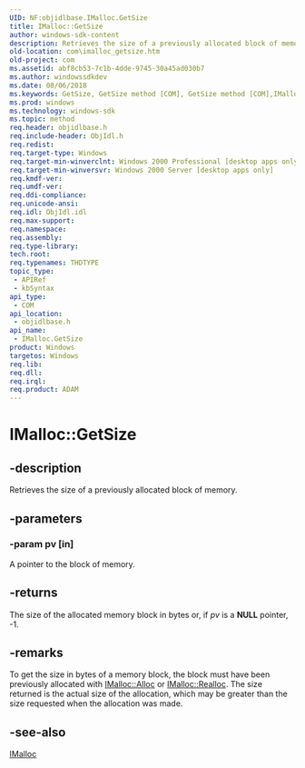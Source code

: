 ```yaml
---
UID: NF:objidlbase.IMalloc.GetSize
title: IMalloc::GetSize
author: windows-sdk-content
description: Retrieves the size of a previously allocated block of memory.
old-location: com\imalloc_getsize.htm
old-project: com
ms.assetid: abf8cb53-7c1b-4dde-9745-30a45ad030b7
ms.author: windowssdkdev
ms.date: 08/06/2018
ms.keywords: GetSize, GetSize method [COM], GetSize method [COM],IMalloc interface, IMalloc interface [COM],GetSize method, IMalloc.GetSize, IMalloc::GetSize, _com_imalloc_getsize, com.imalloc_getsize, objidlbase/IMalloc::GetSize
ms.prod: windows
ms.technology: windows-sdk
ms.topic: method
req.header: objidlbase.h
req.include-header: ObjIdl.h
req.redist: 
req.target-type: Windows
req.target-min-winverclnt: Windows 2000 Professional [desktop apps only]
req.target-min-winversvr: Windows 2000 Server [desktop apps only]
req.kmdf-ver: 
req.umdf-ver: 
req.ddi-compliance: 
req.unicode-ansi: 
req.idl: ObjIdl.idl
req.max-support: 
req.namespace: 
req.assembly: 
req.type-library: 
tech.root: 
req.typenames: THDTYPE
topic_type:
 - APIRef
 - kbSyntax
api_type:
 - COM
api_location:
 - objidlbase.h
api_name:
 - IMalloc.GetSize
product: Windows
targetos: Windows
req.lib: 
req.dll: 
req.irql: 
req.product: ADAM
---
```


# IMalloc::GetSize


## -description


Retrieves the size of a previously allocated block of memory.


## -parameters




### -param pv [in]

A pointer to the block of memory.


## -returns



The size of the allocated memory block in bytes or, if <i>pv</i> is a <b>NULL</b> pointer, -1.





## -remarks



To get the size in bytes of a memory block, the block must have been previously allocated with <a href="https://msdn.microsoft.com/c9c9bdac-965f-4b18-9338-28a025930480">IMalloc::Alloc</a> or <a href="https://msdn.microsoft.com/37de166a-04a5-4a10-83b3-dd19d0bb48a4">IMalloc::Realloc</a>. The size returned is the actual size of the allocation, which may be greater than the size requested when the allocation was made.




## -see-also




<a href="https://msdn.microsoft.com/047f281e-2665-4d6d-9a0b-918cd3339447">IMalloc</a>
 

 

